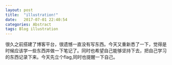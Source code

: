 ```yaml
---
layout: post
title:  "illustration!"
date:   2017-07-01 22:40:54
categories: Abstract
tags: Blog illustration
---
```

很久之前搭建了博客平台，很遗憾一直没有写东西。今天又重新悉了一下，觉得是时候应该学一些东西并做一下笔记了。同时也希望自己能够坚持下去，把自己学习的东西记录下来。今天先立个flag,同时也提醒一下自己。
